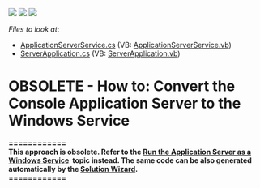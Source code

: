 <!-- default badges list -->
![](https://img.shields.io/endpoint?url=https://codecentral.devexpress.com/api/v1/VersionRange/134575890/12.2.4%2B)
[![](https://img.shields.io/badge/Open_in_DevExpress_Support_Center-FF7200?style=flat-square&logo=DevExpress&logoColor=white)](https://supportcenter.devexpress.com/ticket/details/E4043)
[![](https://img.shields.io/badge/📖_How_to_use_DevExpress_Examples-e9f6fc?style=flat-square)](https://docs.devexpress.com/GeneralInformation/403183)
<!-- default badges end -->
<!-- default file list -->
*Files to look at*:

* [ApplicationServerService.cs](./CS/ApplicationServerService/ApplicationServerService.cs) (VB: [ApplicationServerService.vb](./VB/ApplicationServerService/ApplicationServerService.vb))
* [ServerApplication.cs](./CS/ApplicationServerService/ServerApplication.cs) (VB: [ServerApplication.vb](./VB/ApplicationServerService/ServerApplication.vb))
<!-- default file list end -->
# OBSOLETE - How to: Convert the Console Application Server to the Windows Service


<p><strong>============</strong><br><strong>This approach is obsolete. Refer to the <a href="https://documentation.devexpress.com/eXpressAppFramework/113360/Concepts/Security-System/Run-the-Application-Server-as-a-Windows-Service">Run the Application Server as a Windows Service</a>  topic instead. The same code can be also generated automatically by the <a href="https://documentation.devexpress.com/eXpressAppFramework/113624/Design-Time-Features/Solution-Wizard">Solution Wizard</a>.</strong><br><strong>============</strong></p>

<br/>



